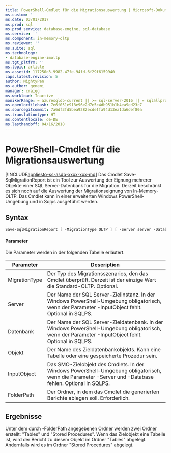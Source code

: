 ```yaml
---
title: PowerShell-Cmdlet für die Migrationsauswertung | Microsoft-Dokumentation
ms.custom: ''
ms.date: 03/01/2017
ms.prod: sql
ms.prod_service: database-engine, sql-database
ms.service: ''
ms.component: in-memory-oltp
ms.reviewer: ''
ms.suite: sql
ms.technology:
- database-engine-imoltp
ms.tgt_pltfrm: ''
ms.topic: article
ms.assetid: 117250d3-9982-47fe-94fd-6f29f6159940
caps.latest.revision: 5
author: MightyPen
ms.author: genemi
manager: craigg
ms.workload: Inactive
monikerRange: = azuresqldb-current || >= sql-server-2016 || = sqlallproducts-allversions
ms.openlocfilehash: 7e6f051e918e96e2d7e5c4db951b1b4ea9ed23c7
ms.sourcegitcommit: 7a6df3fd5bea9282ecdeffa94d13ea1da6def80a
ms.translationtype: HT
ms.contentlocale: de-DE
ms.lasthandoff: 04/16/2018
---
```

# <a name="powershell-cmdlet-for-migration-evaluation"></a>PowerShell-Cmdlet für die Migrationsauswertung
[!INCLUDE[appliesto-ss-asdb-xxxx-xxx-md](../../includes/appliesto-ss-asdb-xxxx-xxx-md.md)]
  Das Cmdlet Save-SqlMigrationReport ist ein Tool zur Auswertung der Eignung mehrerer Objekte einer SQL Server-Datenbank für die Migration. Derzeit beschränkt es sich noch auf die Auswertung der Migrationseignung von In-Memory-OLTP. Das Cmdlet kann in einer erweiterten Windows PowerShell-Umgebung und in Sqlps ausgeführt werden.  
  
## <a name="syntax"></a>Syntax  
  
```powershell  
Save-SqlMigrationReport [ -MigrationType OLTP ] [ -Server server -Database database [ -Object object_name ] ]  |  [ -InputObject smo_object ] -FolderPath path  
```  
  
#### <a name="parameters"></a>Parameter  
 Die Parameter werden in der folgenden Tabelle erläutert.  
  
|Parameter|Description|  
|----------------|-----------------|  
|MigrationType|Der Typ des Migrationsszenarios, den das Cmdlet überprüft. Derzeit ist der einzige Wert die Standard-OLTP. Optional.|  
|Server|Der Name der SQL Server-Zielinstanz. In der Windows PowerShell-Umgebung obligatorisch, wenn der Parameter -InputObject fehlt. Optional in SQLPS.|  
|Datenbank|Der Name der SQL Server-Zieldatenbank. In der Windows PowerShell-Umgebung obligatorisch, wenn der Parameter -InputObject fehlt. Optional in SQLPS.|  
|Objekt|Der Name des Zieldatenbankobjekts. Kann eine Tabelle oder eine gespeicherte Prozedur sein.|  
|InputObject|Das SMO-Zielobjekt des Cmdlets. In der Windows PowerShell-Umgebung obligatorisch, wenn die Parameter -Server und -Database fehlen. Optional in SQLPS.|  
|FolderPath|Der Ordner, in dem das Cmdlet die generierten Berichte ablegen soll. Erforderlich.|  
  
## <a name="results"></a>Ergebnisse  
 Unter dem durch -FolderPath angegebenen Ordner werden zwei Ordner erstellt: "Tables" und "Stored Procedures". Wenn das Zielobjekt eine Tabelle ist, wird der Bericht zu diesem Objekt im Ordner "Tables" abgelegt. Andernfalls wird es im Ordner "Stored Procedures" abgelegt.  
  
  
